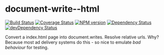 document-write--html
=============

[![Build Status](https://travis-ci.org/gardr/document-write-html.png)](https://travis-ci.org/gardr/document-write-html)
[![Coverage Status](https://coveralls.io/repos/gardr/document-write-html/badge.png)](https://coveralls.io/r/gardr/document-write-html)
[![NPM version](https://badge.fury.io/js/document-write-html.png)](http://badge.fury.io/js/document-write-html)
[![Dependency Status](https://david-dm.org/gardr/document-write-html.png)](https://david-dm.org/gardr/document-write-html)
[![devDependency Status](https://david-dm.org/gardr/document-write-html/dev-status.png)](https://david-dm.org/gardr/document-write-html#info=devDependencies)

Convert a index.html page into document.writes. Resolve relative urls. Why? Because most ad delivery systems do this - so nice to emulate *bad behaviour* for testing.


